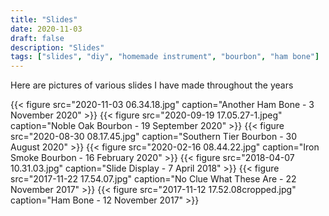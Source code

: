 ```yaml
---
title: "Slides"
date: 2020-11-03
draft: false
description: "Slides"
tags: ["slides", "diy", "homemade instrument", "bourbon", "ham bone"]
---
```

Here are pictures of various slides I have made throughout the years

{{< figure src="2020-11-03 06.34.18.jpg" caption="Another Ham Bone - 3 November 2020" >}}
{{< figure src="2020-09-19 17.05.27-1.jpeg" caption="Noble Oak Bourbon - 19 September 2020" >}}
{{< figure src="2020-08-30 08.17.45.jpg" caption="Southern Tier Bourbon - 30 August 2020" >}}
{{< figure src="2020-02-16 08.44.22.jpg" caption="Iron Smoke Bourbon - 16 February 2020" >}}
{{< figure src="2018-04-07 10.31.03.jpg" caption="Slide Display - 7 April 2018" >}}
{{< figure src="2017-11-22 17.54.07.jpg" caption="No Clue What These Are - 22 November 2017" >}}
{{< figure src="2017-11-12 17.52.08cropped.jpg" caption="Ham Bone - 12 November 2017" >}}
